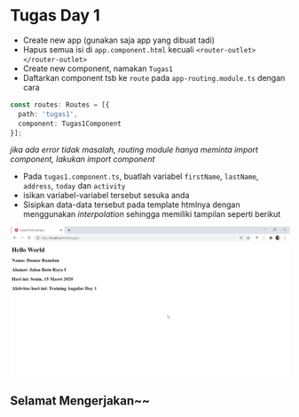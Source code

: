 # Tugas Day 1

* Create new app (gunakan saja app yang dibuat tadi)
* Hapus semua isi di ``app.component.html`` kecuali ``<router-outlet></router-outlet>``
* Create new component, namakan ``Tugas1``
* Daftarkan component tsb ke ``route`` pada ``app-routing.module.ts`` dengan cara
```typescript
const routes: Routes = [{
  path: 'tugas1',
  component: Tugas1Component
}];
```
<i>jika ada error tidak masalah, routing module hanya meminta import component, lakukan import component</i>

* Pada ``tugas1.component.ts``, buatlah variabel ``firstName``, ``lastName``, ``address``, ``today`` dan ``activity``
* isikan variabel-variabel tersebut sesuka anda
* Sisipkan data-data tersebut pada template htmlnya dengan menggunakan <i>interpolation</i> sehingga memiliki tampilan seperti berikut 

![picture alt](./assets/tugas_1_tampilan.png "Selamat mengerjakan")

## Selamat Mengerjakan~~